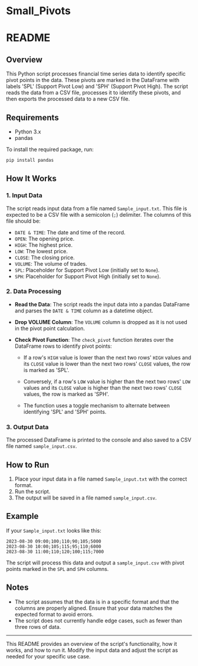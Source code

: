 # Small_Pivots

# README

## Overview

This Python script processes financial time series data to identify specific pivot points in the data. These pivots are marked in the DataFrame with labels 'SPL' (Support Pivot Low) and 'SPH' (Support Pivot High). The script reads the data from a CSV file, processes it to identify these pivots, and then exports the processed data to a new CSV file.

## Requirements

- Python 3.x
- pandas

To install the required package, run:

```bash
pip install pandas
```

## How It Works

### 1. Input Data

The script reads input data from a file named `Sample_input.txt`. This file is expected to be a CSV file with a semicolon (`;`) delimiter. The columns of this file should be:

- `DATE & TIME`: The date and time of the record.
- `OPEN`: The opening price.
- `HIGH`: The highest price.
- `LOW`: The lowest price.
- `CLOSE`: The closing price.
- `VOLUME`: The volume of trades.
- `SPL`: Placeholder for Support Pivot Low (initially set to `None`).
- `SPH`: Placeholder for Support Pivot High (initially set to `None`).

### 2. Data Processing

- **Read the Data**: The script reads the input data into a pandas DataFrame and parses the `DATE & TIME` column as a datetime object.
  
- **Drop VOLUME Column**: The `VOLUME` column is dropped as it is not used in the pivot point calculation.

- **Check Pivot Function**: The `check_pivot` function iterates over the DataFrame rows to identify pivot points:
  
  - If a row's `HIGH` value is lower than the next two rows' `HIGH` values and its `CLOSE` value is lower than the next two rows' `CLOSE` values, the row is marked as 'SPL'.
  
  - Conversely, if a row's `LOW` value is higher than the next two rows' `LOW` values and its `CLOSE` value is higher than the next two rows' `CLOSE` values, the row is marked as 'SPH'.
  
  - The function uses a toggle mechanism to alternate between identifying 'SPL' and 'SPH' points.

### 3. Output Data

The processed DataFrame is printed to the console and also saved to a CSV file named `sample_input.csv`.

## How to Run

1. Place your input data in a file named `Sample_input.txt` with the correct format.
2. Run the script.
3. The output will be saved in a file named `sample_input.csv`.

## Example

If your `Sample_input.txt` looks like this:

```
2023-08-30 09:00;100;110;90;105;5000
2023-08-30 10:00;105;115;95;110;6000
2023-08-30 11:00;110;120;100;115;7000
```

The script will process this data and output a `sample_input.csv` with pivot points marked in the `SPL` and `SPH` columns.

## Notes

- The script assumes that the data is in a specific format and that the columns are properly aligned. Ensure that your data matches the expected format to avoid errors.
- The script does not currently handle edge cases, such as fewer than three rows of data.

---

This README provides an overview of the script's functionality, how it works, and how to run it. Modify the input data and adjust the script as needed for your specific use case.
